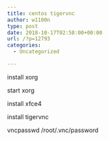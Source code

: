 ```yaml
---
title: centos tigervnc
author: w1100n
type: post
date: 2018-10-17T02:58:00+00:00
url: /?p=12793
categories:
  - Uncategorized

---
```

install xorg
  
start xorg
  
install xfce4

install tigervnc
  
vncpasswd /root/.vnc/password